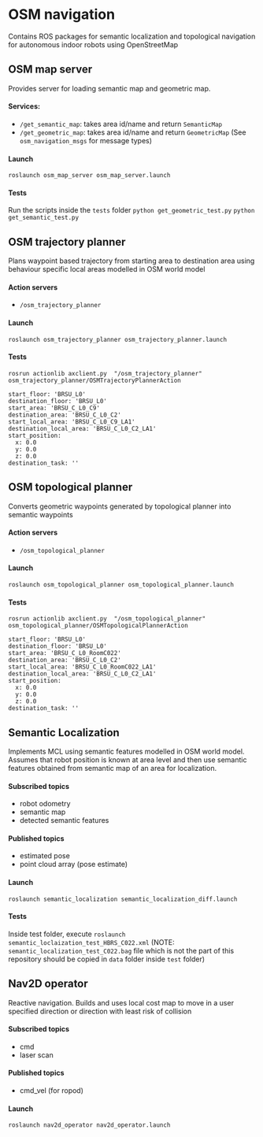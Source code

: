 # OSM navigation
Contains ROS packages for semantic localization and topological navigation for autonomous indoor robots using OpenStreetMap

## OSM map server
Provides server for loading semantic map and geometric map.

#### Services:
* `/get_semantic_map`: takes area id/name and return `SemanticMap`
* `/get_geometric_map`: takes area id/name and return `GeometricMap`
(See `osm_navigation_msgs` for message types)

#### Launch
`roslaunch osm_map_server osm_map_server.launch`

#### Tests
Run the scripts inside the `tests` folder
`python get_geometric_test.py`
`python get_semantic_test.py`


## OSM trajectory planner
Plans waypoint based trajectory from starting area to destination area using behaviour specific local areas modelled in OSM world model 

#### Action servers
* `/osm_trajectory_planner` 

#### Launch
`roslaunch osm_trajectory_planner osm_trajectory_planner.launch`

#### Tests
```
rosrun actionlib axclient.py  "/osm_trajectory_planner" osm_trajectory_planner/OSMTrajectoryPlannerAction

start_floor: 'BRSU_L0'
destination_floor: 'BRSU_L0'
start_area: 'BRSU_C_L0_C9'
destination_area: 'BRSU_C_L0_C2'
start_local_area: 'BRSU_C_L0_C9_LA1'
destination_local_area: 'BRSU_C_L0_C2_LA1'
start_position: 
  x: 0.0
  y: 0.0
  z: 0.0
destination_task: ''
```

## OSM topological planner
Converts geometric waypoints generated by topological planner into semantic waypoints

#### Action servers
* `/osm_topological_planner` 

#### Launch
`roslaunch osm_topological_planner osm_topological_planner.launch`

#### Tests
```
rosrun actionlib axclient.py  "/osm_topological_planner" osm_topological_planner/OSMTopologicalPlannerAction

start_floor: 'BRSU_L0'
destination_floor: 'BRSU_L0'
start_area: 'BRSU_C_L0_RoomC022'
destination_area: 'BRSU_C_L0_C2'
start_local_area: 'BRSU_C_L0_RoomC022_LA1'
destination_local_area: 'BRSU_C_L0_C2_LA1'
start_position: 
  x: 0.0
  y: 0.0
  z: 0.0
destination_task: ''
```

## Semantic Localization
Implements MCL using semantic features modelled in OSM world model. Assumes that robot position is known at area level and then use semantic features obtained from semantic map of an area for localization.

#### Subscribed topics
* robot odometry
* semantic map
* detected semantic features

#### Published topics
* estimated pose
* point cloud array (pose estimate)

#### Launch
`roslaunch semantic_localization semantic_localization_diff.launch`

#### Tests
Inside test folder, execute
`roslaunch semantic_loclaization_test_HBRS_C022.xml`
(NOTE: `semantic_localization_test_C022.bag` file which is not the part of this repository should be copied in `data` folder inside `test` folder)

## Nav2D operator
Reactive navigation. Builds and uses local cost map to move in a user specified direction or direction with least risk of collision

#### Subscribed topics
* cmd
* laser scan

#### Published topics
* cmd_vel (for ropod)

#### Launch
`roslaunch nav2d_operator nav2d_operator.launch`





